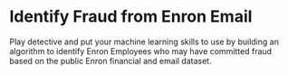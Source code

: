 # Identify Fraud from Enron Email

Play detective and put your machine learning skills to use by building an algorithm to identify Enron Employees who may have committed 
fraud based on the public Enron financial and email dataset.
